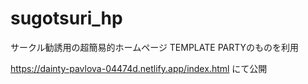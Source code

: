# sugotsuri_hp

サークル勧誘用の超簡易的ホームページ
TEMPLATE PARTYのものを利用

https://dainty-pavlova-04474d.netlify.app/index.html にて公開
